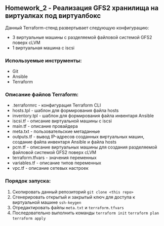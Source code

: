 ## Homework_2 - Реализация GFS2 хранилища на виртуалках под виртуалбокс

Данный Terraform-стенд развертывает следующую конфигурацию:
* 3 виртуальные машины с разделяемой файловой системой GFS2 поверх cLVM
* 1 виртуальная машина с iscsi

### Используемые инструменты:

* Git
* Ansible
* Terraform

### Описание файлов Terraform:

* .terraformrc - конфигурация Terraform CLI
* hosts.tpl - шаблон для формирования файла hosts
* inventory.tpl - шаблон для формирования файла инвентаря Ansible
* iscsi.tf - описание виртуальной машины с iscsi
* main.tf - описание провайдера
* meta.txt - пользовательские метаданные
* outputs.tf - вывод IP-адресов созданных виртуальных машин, создание файла инвентаря Ansible и файла hosts
* pcm.tf - описание виртуальных машины для создания разделяемой файловой системой GFS2 поверх cLVM
* terraform.tfvars - значения переменных
* variables.tf - описание типов переменных
* vpc.tf - описание сетевых настроек


### Порядок запуска:

1. Скопировать данный репозиторий ```git clone <this repo>```
2. Сгенерировать открытый и закрытый ключ для доступа к виртуальной машине ```ssh-keygen``` 
3. Отредактировать файлы ```meta.txt``` и ```terraform.tfvars```
4. Последовательно выполнить команды ```terraform init``` ```terraform plan``` ```terraform apply```

